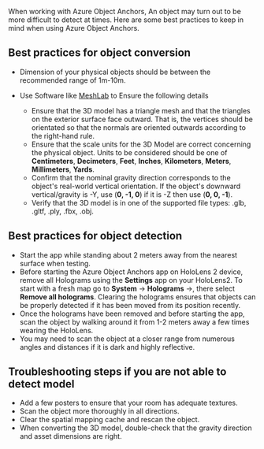 When working with Azure Object Anchors, An object may turn out to be more difficult to detect at times. Here are some best practices to keep in mind when using Azure Object Anchors.

## Best practices for object conversion

* Dimension of your physical objects should be between the recommended range of 1m-10m.
* Use Software like [MeshLab](https://www.meshlab.net/) to Ensure the following details

  * Ensure that the 3D model has a triangle mesh and that the triangles on the exterior surface face outward. That is, the vertices should be orientated so that the normals are oriented outwards according to the right-hand rule.
  * Ensure that the scale units for the 3D Model are correct concerning the physical object. Units to be considered should be one of **Centimeters**, **Decimeters**, **Feet**, **Inches**, **Kilometers**, **Meters**, **Millimeters**, **Yards**.
  * Confirm that the nominal gravity direction corresponds to the object's real-world vertical orientation. If the object's downward vertical/gravity is -Y, use (**0, -1, 0**) if it is -Z then use (**0, 0, -1**).
  * Verify that the 3D model is in one of the supported file types: .glb, .gltf, .ply, .fbx, .obj.

## Best practices for object detection

* Start the app while standing about 2 meters away from the nearest surface when testing.
* Before starting the Azure Object Anchors app on HoloLens 2 device, remove all Holograms using the **Settings** app on your HoloLens2. To start with a fresh map go to **System** -> **Holograms** ->, there select **Remove all holograms**.
Clearing the holograms ensures that objects can be properly detected if it has been moved from its position recently.
* Once the holograms have been removed and before starting the app, scan the object by walking around it from 1-2 meters away a few times wearing the HoloLens.
* You may need to scan the object at a closer range from numerous angles and distances if it is dark and highly reflective.

## Troubleshooting steps if you are not able to detect model

* Add a few posters to ensure that your room has adequate textures.
* Scan the object more thoroughly in all directions.
* Clear the spatial mapping cache and rescan the object.
* When converting the 3D model, double-check that the gravity direction and asset dimensions are right.
